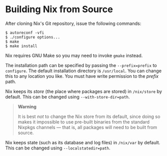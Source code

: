 # Building Nix from Source

After cloning Nix's Git repository, issue the following commands:

```console
$ autoreconf -vfi
$ ./configure options...
$ make
$ make install
```

Nix requires GNU Make so you may need to invoke `gmake` instead.

The installation path can be specified by passing the `--prefix=prefix`
to `configure`. The default installation directory is `/usr/local`. You
can change this to any location you like. You must have write permission
to the *prefix* path.

Nix keeps its *store* (the place where packages are stored) in
`/nix/store` by default. This can be changed using
`--with-store-dir=path`.

> **Warning**
>
> It is best *not* to change the Nix store from its default, since doing
> so makes it impossible to use pre-built binaries from the standard
> Nixpkgs channels — that is, all packages will need to be built from
> source.

Nix keeps state (such as its database and log files) in `/nix/var` by
default. This can be changed using `--localstatedir=path`.
